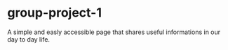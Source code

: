 # group-project-1
A simple and easly accessible page that shares useful informations in our day to day life.



